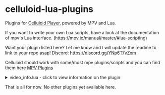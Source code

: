 # celluloid-lua-plugins
Plugins for [Celluloid Player](https://github.com/celluloid-player/celluloid), powered by MPV and Lua.


If you want to write your own Lua scripts, have a look at the documentation of mpv's Lua interface. (https://mpv.io/manual/master/#lua-scripting)


Want your plugin listed here? Let me know and I will update the readme to link to your repo asap! Discord: https://discord.gg/YNp6T7vZxm


Celluloid should work with some/most mpv plugins/scripts and you can find them here [MPV Plugins](https://github.com/mpv-player/mpv/wiki/User-Scripts) 

<details>
<summary>video_info.lua - click to view information on the plugin</summary>

Displays a brief more-in-depth set of media information as on-screen text overlays (OSD) in a cycling format.  
Press `TAB` to toggle through different pages of detailed file info.

---

### 🔁 Pages of Information
Each press of `TAB` cycles to the next page. After the last page, pressing `TAB` again hides the overlay.

---
Example: Does not reflect information actually seen, depending on the file you may see more of less in some sections.
```
[Video]
File Format: mkv
Codec: H.264 / AVC / MPEG-4 AVC / MPEG-4 part 10
Pixel Format: yuv420p
Width: 1280
Height: 720
Color Matrix: bt.709
Primaries: bt.709
Gamma: bt.1886
Color Levels: limited
Chroma Location: mpeg2/4/h264
Display FPS: 23.976
Duration: 2705.560
Bitrate: 1147 kbps
Average-bits-per-pixel: 0.063
```
```
[Audio]
Codec: AAC (Advanced Audio Coding)
Sample Rate: 48000
Channels: 2
Format: floatp
Bitrate: 96 kbps
```
```
[File]
File Path: /your/files/path/examplevideo.mkv
File Size: 346240750
Overall Bitrate: 947 kbps
Hardware Decoding: yes
Storage Aspect Ratio: 16:9
Pixel Aspect Ratio: 1:1
Light Type: unknown
MinLuma: 0
MaxLuma: 255
Max-Content-Light-Level: 1000
Max-Frame-Average-LightLevel: 400
```
```
[Subtitles]
Track 1 [eng] - subrip (You have a subtitle track!)
Track 2 [und] - vtt (ruwoeruwoiriworwuior!)
```
```
[Frame]
Picture Type: I
Interlaced: no
Top-Field-First: unknown
GOP Timecode: 00:00:00:00
SMPTE Timecode: 00:00:00:00
```
```
[File Metadata]
title: Example Movie Title
artist: Some Artist
genre: Action
encoder: examplemetimbers45
etc: something
etc: something else
etc: another thing
```
</details>


That is all for now. No other plugins yet available here.
